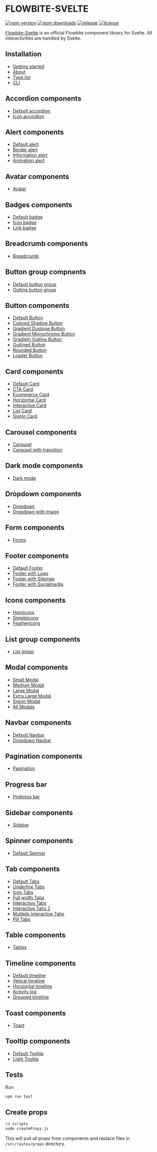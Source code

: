 # FLOWBITE-SVELTE

[![npm version](https://badgen.net/npm/v/flowbite-svelte)](https://www.npmjs.com/package/flowbite-svelte)
[![npm downloads](https://badgen.net/npm/dw/flowbite-svelte)](https://www.npmjs.com/package/flowbite-svelte)
[![release](https://badgen.net/github/release/themesberg/flowbite-svelte)](https://github.com/themesberg/flowbite-svelte/releases)
[![license](https://badgen.net/npm/license/flowbite-svelte)](https://github.com/themesberg/flowbite-svelte/blob/main/LICENSE)



[Flowbite-Svelte](https://flowbite-svelte.com/) is an official Flowbite component library for Svelte. All interactivities are handled by Svelte.

## Installation

- [Getting started](https://flowbite-svelte.com/getting-started)
- [About](https://flowbite-svelte.com/about)
- [Type list](https://flowbite-svelte.com/type-list)
- [CLI](https://flowbite-svelte.com/cli)

## Accordion components

- [Default accordion](https://flowbite-svelte.com/accordions/default)
- [Icon accordion](https://flowbite-svelte.com/accordions/icon-accordion)

## Alert components

- [Default alert](https://flowbite-svelte.com/alerts/default-alert)
- [Border alert](https://flowbite-svelte.com/alerts/border-alert)
- [Information alert](https://flowbite-svelte.com/alerts/information-alert)
- [Animation alert](https://flowbite-svelte.com/alerts/animation)

## Avatar components

- [Avatar](https://flowbite-svelte.com/avatar)

## Badges components

- [Default badge](https://flowbite-svelte.com/badges/default)
- [Icon badge](https://flowbite-svelte.com/badges/badge-icon)
- [Link badge](https://flowbite-svelte.com/badges/badge-link)

## Breadcrumb components

- [Breadcrumb](https://flowbite-svelte.com/breadcrumbs)

## Button group compnents

- [Default button group](https://flowbite-svelte.com/button-groups/default)
- [Outline button group](https://flowbite-svelte.com/button-groups/outline)

## Button components

- [Default Button](https://flowbite-svelte.com/buttons/default)
- [Colored Shadow Button](https://flowbite-svelte.com/buttons/colored-shadow)
- [Gradient Duotone Button](https://flowbite-svelte.com/buttons/gradient-duotone)
- [Gradient Monochrome Button](https://flowbite-svelte.com/buttons/gradient-monochrome)
- [Gradietn Outline Button](https://flowbite-svelte.com/buttons/gradient-outline)
- [Outlined Button](https://flowbite-svelte.com/buttons/outlined)
- [Rounded Button](https://flowbite-svelte.com/buttons/rounded)
- [Loader Button](https://flowbite-svelte.com/spinners/button-loader)

## Card components

- [Default Card](https://flowbite-svelte.com/cards/card)
- [CTA Card](https://flowbite-svelte.com/cards/cta)
- [Ecommerce Card](https://flowbite-svelte.com/cards/ecommerce)
- [Horizontal Card](https://flowbite-svelte.com/cards/horizontal)
- [Interactive Card](https://flowbite-svelte.com/cards/interactive)
- [List Card](https://flowbite-svelte.com/cards/list)
- [Signin Card](https://flowbite-svelte.com/cards/signin)

## Carousel components

- [Carousel](https://flowbite-svelte.com/carousels/default)
- [Carousel with transition](https://flowbite-svelte.com/carousels/transition)

## Dark mode components

- [Dark mode](https://flowbite-svelte.com/darkmode)

## Dropdown components

- [Dropdown](https://flowbite-svelte.com/dropdowns/default)
- [Dropdown with Image](https://flowbite-svelte.com/dropdowns/image)

## Form components

- [Forms](https://flowbite-svelte.com/forms)

## Footer components

- [Default Footer](https://flowbite-svelte.com/footer/default)
- [Footer with Logo](https://flowbite-svelte.com/footer/logo)
- [Footer with Sitemap](https://flowbite-svelte.com/footer/sitemap)
- [Footer with Socialmedia](https://flowbite-svelte.com/footer/socialmedia)

## Icons components

- [Heroicons](https://flowbite-svelte.com/icons/heroicons)
- [Simpleicons](https://flowbite-svelte.com/icons/simple-icons)
- [Feathericons](https://flowbite-svelte.com/icons/feathericons)

## List group components

- [List group](https://flowbite-svelte.com/list-group)

## Modal components

- [Small Modal](https://flowbite-svelte.com/modals/small)
- [Medium Modal](https://flowbite-svelte.com/modals/medium)
- [Large Modal](https://flowbite-svelte.com/modals/large)
- [Extra Large Modal](https://flowbite-svelte.com/modals/extra-large)
- [Signin Modal](https://flowbite-svelte.com/modals/signin)
- [All Modals](https://flowbite-svelte.com/modals/all-modals)

## Navbar components

- [Default Navbar](https://flowbite-svelte.com/navbars/default)
- [Dropdown Navbar](https://flowbite-svelte.com/navbars/dropdown)

## Pagination components

- [Pagination](https://flowbite-svelte.com/paginations)

## Progress bar

- [Probress bar](https://flowbite-svelte.com/progressbars)

## Sidebar components

- [Sidebar](https://flowbite-svelte.com/sidebars)

## Spinner components

- [Default Spinner](https://flowbite-svelte.com/spinners/default)

## Tab components

- [Default Tabs](https://flowbite-svelte.com/tabs/default-tabs)
- [Underline Tabs](https://flowbite-svelte.com/tabs/underline-tabs)
- [Icon Tabs](https://flowbite-svelte.com/tabs/icon-tabs)
- [Full width Tabs](https://flowbite-svelte.com/tabs/full-width-tabs)
- [Interactive Tabs](https://flowbite-svelte.com/tabs/interactive-tabs)
- [Interactive Tabs 2](https://flowbite-svelte.com/tabs/interactive-tabs-2)
- [Multiple Interactive Tabs](https://flowbite-svelte.com/tabs/multiple-interactive-tabs)
- [Pill Tabs](https://flowbite-svelte.com/tabs/pilltabs)

## Table components

- [Tables](https://flowbite-svelte.com/tables)

## Timeline components

- [Default timeline](https://flowbite-svelte.com/timelines/default)
- [Vetical timeline](https://flowbite-svelte.com/timelines/vertical)
- [Horizontal timeline](https://flowbite-svelte.com/timelines/horizontal)
- [Activity log](https://flowbite-svelte.com/timelines/activity)
- [Grouped timeline](https://flowbite-svelte.com/timelines/group)

## Toast components

- [Toast](https://flowbite-svelte.com/toasts)

## Tooltip components

- [Default Tooltip](https://flowbite-svelte.com/tooltips/default)
- [Light Tooltip](https://flowbite-svelte.com/tooltips/light)

## Tests

Run:

```sh
npm run test
```

## Create props

```sh
cd scripts
node createProps.js
```

This will pull all props from components and replace files in `/src/routes/props` directory.